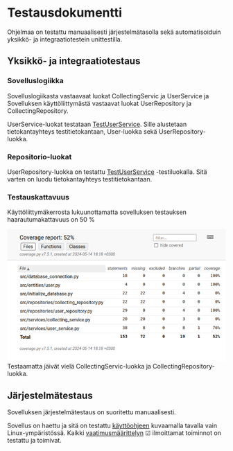 # Testausdokumentti

Ohjelmaa on testattu manuaalisesti järjestelmätasolla sekä automatisoiduin yksikkö- ja integraatiotestein unittestilla.

## Yksikkö- ja integraatiotestaus

### Sovelluslogiikka

Sovelluslogiikasta vastaavaat luokat CollectingServic ja UserService ja Sovelluksen käyttöliittymästä vastaavat luokat UserRepository ja CollectingRepository.  

UserService-luokat testataan [TestUserService](https://github.com/KetuKuu/ot_harjoitustyo/tree/master/Collecting-app/src/tests/services). Sille alustetaan tietokantayhteys testitietokantaan, User-luokka sekä UserRepository-luokka.

### Repositorio-luokat 
UserRepository-luokka on testattu [TestUserService](https://github.com/KetuKuu/ot_harjoitustyo/blob/master/Collecting-app/src/tests/repositories/user_repository_test.py) -testiluokalla. Sitä varten on luodu tietokantayhteys testitietokantaan.

### Testauskattavuus
Käyttöliittymäkerrosta lukuunottamatta sovelluksen testauksen haarautumakattavuus on 50 %

![Testikattavuus](./kuvat/Testikattavuus.png)
Testaamatta jäivät vielä CollectingServic-luokka ja CollectingRepository-luokka.

## Järjestelmätestaus
Sovelluksen järjestelmätestaus on suoritettu manuaalisesti.

Sovellus on haettu ja sitä on testattu [käyttöohjeen](./kayttoohje.md)  kuvaamalla tavalla vain Linux-ympäristössä. Kaikki [vaatimusmäärittelyn](./vaatimusmaarittely.md) ☑  ilmoittamat toiminnot on testattu ja toimivat. 

